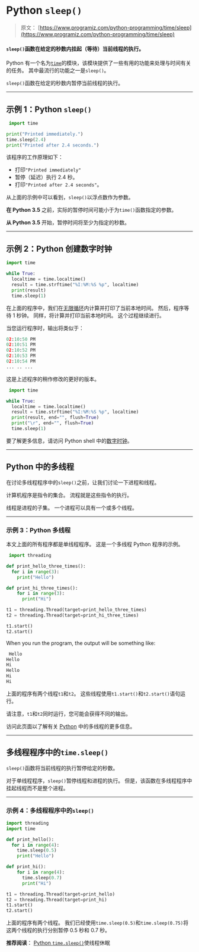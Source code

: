# Python `sleep()`

> 原文： [https://www.programiz.com/python-programming/time/sleep](https://www.programiz.com/python-programming/time/sleep)

#### `sleep()`函数在给定的秒数内挂起（等待）当前线程的执行。

Python 有一个名为[`time`](/python-programming/time "Python time Module")的模块，该模块提供了一些有用的功能来处理与时间有关的任务。 其中最流行的功能之一是`sleep()`。

`sleep()`函数在给定的秒数内暂停当前线程的执行。

* * *

## 示例 1：Python `sleep()`

```py
 import time

print("Printed immediately.")
time.sleep(2.4)
print("Printed after 2.4 seconds.") 
```

该程序的工作原理如下：

*   打印`"Printed immediately"`
*   暂停（延迟）执行 2.4 秒。
*   打印`"Printed after 2.4 seconds"`。

从上面的示例中可以看到，`sleep()`以浮点数作为参数。

**在 Python 3.5** 之前，实际的暂停时间可能小于为`time()`函数指定的参数。

**从 Python 3.5** 开始，暂停时间将至少为指定的秒数。

* * *

## 示例 2：Python 创建数字时钟

```py
import time

while True:
  localtime = time.localtime()
  result = time.strftime("%I:%M:%S %p", localtime)
  print(result)
  time.sleep(1) 
```

在上面的程序中，我们在[无限循环](/python-programming/while-loop)内计算并打印了当前本地时间。 然后，程序等待 1 秒钟。 同样，将计算并打印当前本地时间。 这个过程继续进行。

当您运行程序时，输出将类似于：

```py
02:10:50 PM
02:10:51 PM
02:10:52 PM
02:10:53 PM
02:10:54 PM
... .. ...
```

这是上述程序的稍作修改的更好的版本。

```py
 import time

while True:
  localtime = time.localtime()
  result = time.strftime("%I:%M:%S %p", localtime)
  print(result, end="", flush=True)
  print("\r", end="", flush=True)
  time.sleep(1) 
```

要了解更多信息，请访问 Python shell 中的[数字时钟](https://stackoverflow.com/questions/37515587/run-a-basic-digital-clock-in-the-python-shell)。

* * *

## Python 中的多线程

在讨论多线程程序中的`sleep()`之前，让我们讨论一下进程和线程。

计算机程序是指令的集合。 流程就是这些指令的执行。

线程是进程的子集。 一个进程可以具有一个或多个线程。

* * *

### 示例 3：Python 多线程

本文上面的所有程序都是单线程程序。 这是一个多线程 Python 程序的示例。

```py
 import threading 

def print_hello_three_times():
  for i in range(3):
    print("Hello")

def print_hi_three_times(): 
    for i in range(3): 
      print("Hi") 

t1 = threading.Thread(target=print_hello_three_times)  
t2 = threading.Thread(target=print_hi_three_times)  

t1.start()
t2.start() 
```

When you run the program, the output will be something like:

```py
 Hello
Hello
Hi
Hello
Hi
Hi 
```

上面的程序有两个线程`t1`和`t2`。 这些线程使用`t1.start()`和`t2.start()`语句运行。

请注意，`t1`和`t2`同时运行，您可能会获得不同的输出。

访问此页面以了解有关 [Python](https://stackoverflow.com/questions/2846653/how-to-use-threading-in-python) 中的多线程的更多信息。

* * *

## 多线程程序中的`time.sleep()`

`sleep()`函数将当前线程的执行暂停给定的秒数。

对于单线程程序，`sleep()`暂停线程和进程的执行。 但是，该函数在多线程程序中挂起线程而不是整个进程。

* * *

### 示例 4：多线程程序中的`sleep()`

```py
import threading 
import time

def print_hello():
  for i in range(4):
    time.sleep(0.5)
    print("Hello")

def print_hi(): 
    for i in range(4): 
      time.sleep(0.7)
      print("Hi") 

t1 = threading.Thread(target=print_hello)  
t2 = threading.Thread(target=print_hi)  
t1.start()
t2.start()
```

上面的程序有两个线程。 我们已经使用`time.sleep(0.5)`和`time.sleep(0.75)`将这两个线程的执行分别暂停 0.5 秒和 0.7 秒。

**推荐阅读**： [Python `time.sleep()`](https://stackoverflow.com/questions/92928/time-sleep-sleeps-thread-or-process)使线程休眠
